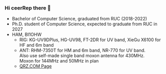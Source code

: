 ### Hi ceerRep there 👋

- Bachelor of Computer Science, graduated from RUC (2018-2022)  
- Ph.D. student of Computer Science, expected to graduate from RUC in 2027  
- HAM, BI1OHW  
  - RIG: KG-UV9DPlus, HG-UV98, FT-2DR for UV band, XieGu X6100 for HF and 6m band  
  - ANT: RHM-7350T for HM and 6m band, NR-770 for UV band.    
    Also use self-made single band moxon antenna for 430MHz.   
    Moxon for 144MHz and 50MHz in plan
  - [QRZ.COM Page](https://www.qrz.com/db/bi1ohw)
